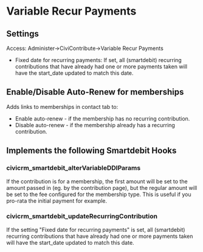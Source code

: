 # Variable Recur Payments
## Settings
Access: Administer->CiviContribute->Variable Recur Payments

* Fixed date for recurring payments: If set, all (smartdebit) recurring contributions that have 
already had one or more payments taken will have the start_date updated to match this date.

## Enable/Disable Auto-Renew for memberships
Adds links to memberships in contact tab to:

* Enable auto-renew - if the membership has no recurring contribution.
* Disable auto-renew - if the membership already has a recurring contribution.

## Implements the following Smartdebit Hooks

### civicrm_smartdebit_alterVariableDDIParams

If the contribution is for a membership, the first amount will be set to the amount passed in 
(eg. by the contribution page), but the regular amount will be set to the fee configured for 
the membership type.  This is useful if you pro-rata the initial payment for example.


### civicrm_smartdebit_updateRecurringContribution

If the setting "Fixed date for recurring payments" is set, all (smartdebit) recurring contributions that 
have already had one or more payments taken will have the start_date updated to match this date.